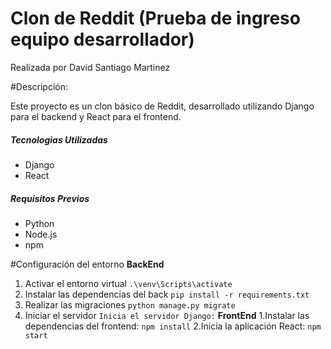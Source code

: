


# Clon de Reddit (Prueba de ingreso equipo desarrollador)

Realizada por David Santiago Martinez



#Descripción:

Este proyecto es un clon básico de Reddit, desarrollado utilizando Django para el backend y React para el frontend.

##### Tecnologias Utilizadas
- Django
- React

##### Requisitos Previos
- Python
- Node.js
- npm

#Configuración del entorno
**BackEnd**
1. Activar el entorno virtual
`.\venv\Scripts\activate`
2. Instalar las dependencias del back
`pip install -r requirements.txt`
3. Realizar las migraciones 
`python manage.py migrate`
4. Iniciar el servidor 
`Inicia el servidor Django:`
**FrontEnd**
1.Instalar las dependencias del frontend:
`npm install`
2.Inicia la aplicación React:
`npm start`
